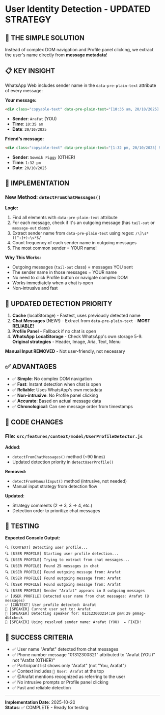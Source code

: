 # User Identity Detection - UPDATED STRATEGY

## 🎯 **THE SIMPLE SOLUTION**

Instead of complex DOM navigation and Profile panel clicking, we extract the user's name directly from **message metadata**!

## 📋 **KEY INSIGHT**

WhatsApp Web includes sender name in the `data-pre-plain-text` attribute of every message:

**Your message:**
```html
<div class="copyable-text" data-pre-plain-text="[10:35 am, 20/10/2025] Arafat: ">
```
- **Sender**: `Arafat` (YOU)
- **Time**: `10:35 am`
- **Date**: `20/10/2025`

**Friend's message:**
```html
<div class="copyable-text" data-pre-plain-text="[1:32 pm, 20/10/2025] Sowmik Piggy: ">
```
- **Sender**: `Sowmik Piggy` (OTHER)
- **Time**: `1:32 pm`
- **Date**: `20/10/2025`

## 🔧 **IMPLEMENTATION**

### **New Method: `detectFromChatMessages()`**

**Logic:**
1. Find all elements with `data-pre-plain-text` attribute
2. For each message, check if it's an outgoing message (has `tail-out` or `message-out` class)
3. Extract sender name from `data-pre-plain-text` using regex: `/\]\s*([^:]+):\s*$/`
4. Count frequency of each sender name in outgoing messages
5. The most common sender = YOUR name!

**Why This Works:**
- Outgoing messages (`tail-out` class) = messages YOU sent
- The sender name in those messages = YOUR name
- No need to click Profile button or navigate complex DOM
- Works immediately when a chat is open
- Non-intrusive and fast

## 🎯 **UPDATED DETECTION PRIORITY**

1. **Cache** (localStorage) - Fastest, uses previously detected name
2. **Chat Messages** (NEW!) - Extract from `data-pre-plain-text` - **MOST RELIABLE!**
3. **Profile Panel** - Fallback if no chat is open
4. **WhatsApp LocalStorage** - Check WhatsApp's own storage
5-9. **Original strategies** - Header, Image, Aria, Text, Menu

**Manual Input REMOVED** - Not user-friendly, not necessary

## ✅ **ADVANTAGES**

- ✅ **Simple**: No complex DOM navigation
- ✅ **Fast**: Instant detection when chat is open
- ✅ **Reliable**: Uses WhatsApp's own metadata
- ✅ **Non-intrusive**: No Profile panel clicking
- ✅ **Accurate**: Based on actual message data
- ✅ **Chronological**: Can see message order from timestamps

## 📝 **CODE CHANGES**

### **File: `src/features/context/model/UserProfileDetector.js`**

**Added:**
- `detectFromChatMessages()` method (~90 lines)
- Updated detection priority in `detectUserProfile()`

**Removed:**
- `detectFromManualInput()` method (intrusive, not needed)
- Manual input strategy from detection flow

**Updated:**
- Strategy comments (2 → 3, 3 → 4, etc.)
- Detection order to prioritize chat messages

## 🧪 **TESTING**

**Expected Console Output:**
```
🔍 [CONTEXT] Detecting user profile...
🔍 [USER PROFILE] Starting user profile detection...
🔍 [USER PROFILE] Trying to extract from chat messages...
🔍 [USER PROFILE] Found 25 messages in chat
🔍 [USER PROFILE] Found outgoing message from: Arafat
🔍 [USER PROFILE] Found outgoing message from: Arafat
🔍 [USER PROFILE] Found outgoing message from: Arafat
🔍 [USER PROFILE] Sender "Arafat" appears in 8 outgoing messages
✅ [USER PROFILE] Detected user name from chat messages: Arafat (8 messages)
✅ [CONTEXT] User profile detected: Arafat
👤 [SPEAKER] Current user set to: Arafat
🧛 [SPEAKER] Detecting speaker for: 013123003214:29 pm4:29 pmmsg-dblcheck
🧛 [SPEAKER] Using resolved sender name: Arafat (YOU)  ← FIXED!
```

## 🎉 **SUCCESS CRITERIA**

- ✅ User name "Arafat" detected from chat messages
- ✅ Phone number message "01312300321" attributed to "Arafat (YOU)" not "Arafat (OTHER)"
- ✅ Participant list shows only "Arafat" (not "You, Arafat")
- ✅ Context includes `👤 User: Arafat` at the top
- ✅ @Arafat mentions recognized as referring to the user
- ✅ No intrusive prompts or Profile panel clicking
- ✅ Fast and reliable detection

---

**Implementation Date**: 2025-10-20  
**Status**: ✅ COMPLETE - Ready for testing

